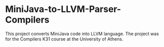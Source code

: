# MiniJava-to-LLVM-Parser-Compilers
This project converts MiniJava code into LLVM language. The project was for the Compilers K31 course at the University of Athens.

